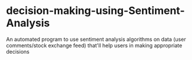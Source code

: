 # decision-making-using-Sentiment-Analysis
An automated program to use sentiment analysis algorithms on data (user comments/stock exchange feed) that'll help users in making appropriate decisions 

